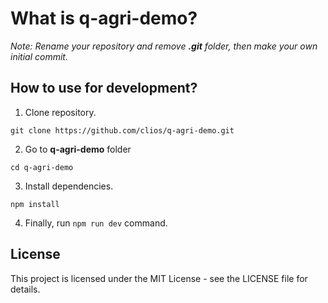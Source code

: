 # What is q-agri-demo?

_Note: Rename your repository and remove **.git** folder, then make your own initial commit._

## How to use for development?

1. Clone repository.

```
git clone https://github.com/clios/q-agri-demo.git
```

2. Go to **q-agri-demo** folder

```
cd q-agri-demo
```

3. Install dependencies.

```
npm install
```

4. Finally, run `npm run dev` command.

## License

This project is licensed under the MIT License - see the LICENSE file for details.
